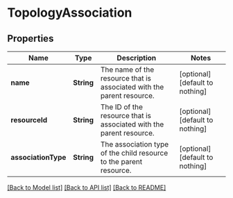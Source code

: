 # TopologyAssociation


## Properties
Name | Type | Description | Notes
------------ | ------------- | ------------- | -------------
**name** | **String** | The name of the resource that is associated with the parent resource. | [optional] [default to nothing]
**resourceId** | **String** | The ID of the resource that is associated with the parent resource. | [optional] [default to nothing]
**associationType** | **String** | The association type of the child resource to the parent resource. | [optional] [default to nothing]


[[Back to Model list]](../README.md#models) [[Back to API list]](../README.md#api-endpoints) [[Back to README]](../README.md)



